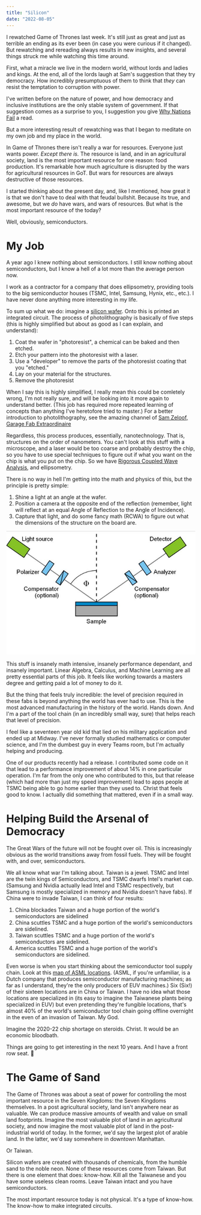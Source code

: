 ```yaml
---
title: "Silicon"
date: "2022-08-05"
---
```


I rewatched Game of Thrones last week. It's still just as great and just as
terrible an ending as its ever been (in case you were curious if it changed).
But rewatching and rereading always results in new insights, and several things
struck me while watching this time around.

First, what a miracle we live in the modern world, without lords and ladies and
kings. At the end, all of the lords laugh at Sam's suggestion that they try
democracy. How incredibly presumptuous of them to think that _they_ can resist
the temptation to corruption with power.

I've written before on the nature of power, and how democracy and inclusive
institutions are the only stable system of government. If that suggestion comes
as a surprise to you, I suggestion you give [Why Nations Fail][wnf] a read.

But a more interesting result of rewatching was that I began to meditate on my
own job and my place in the world.

In Game of Thrones there isn't really a war for resources. Everyone just wants
power. _Except there is._ The resource is land, and in an agricultural society,
land is the most important resource for one reason: food production. It's
remarkable how much agriculture is disrupted by the wars for agricultural
resources in GoT. But wars for resources are always destructive of those
resources.

I started thinking about the present day, and, like I mentioned, how great it is
that we don't have to deal with that feudal bullshit. Because its true, and
awesome, but we _do_ have wars, and wars of resources. But what is the most
important resource of the today?

Well, obviously, semiconductors.

# My Job

A year ago I knew nothing about semiconductors. I still know nothing about
semiconductors, but I know a hell of a lot more than the average person now.

I work as a contractor for a company that does ellipsometry, providing tools to
the big semiconductor houses (TSMC, Intel, Samsung, Hynix, etc., etc.). I have
never done anything more interesting in my life.

To sum up what we do: imagine a [silicon wafer][wafer]. Onto this is printed an
integrated circuit. The process of photolithography is basically of five steps
(this is highly simplified but about as good as I can explain, and understand):

1. Coat the wafer in "photoresist", a chemical can be baked and then etched.
2. Etch your pattern into the photoresist with a laser.
3. Use a "developer" to remove the parts of the photoresist coating that you
   "etched."
4. Lay on your material for the structures.
5. Remove the photoresist

When I say this is highly simplified, I really mean this could be comletely
wrong, I'm not really sure, and will be looking into it more again to understand
better. (This job has required more repeated learning of concepts than anything
I've heretofore tried to master.) For a better introduction to photolithography,
see the amazing channel of [Sam Zeloof, Garage Fab Extraordinaire][zeloof]

Regardless, this process produces, essentially, nanotechnology. That is,
structures on the order of nanometers. You can't look at this stuff with a
microscope, and a laser would be too coarse and probably destroy the chip, so
you have to use special techniques to figure out if what you want on the chip is
what you put on the chip. So we have [Rigorous Coupled Wave Analysis][rcwa], and
ellipsometry.

There is no way in hell I'm getting into the math and physics of this, but the
principle is pretty simple:

1. Shine a light at an angle at the wafer.
2. Position a camera at the opposite end of the reflection (remember, light will
   reflect at an equal Angle of Reflection to the Angle of Incidence).
3. Capture that light, and do some fancy math (RCWA) to figure out what the
   dimensions of the structure on the board are.

![Ellipsometry](./images/ellipsometer.jpg)

This stuff is insanely math intensive, insanely performance dependant, and
insanely important. Linear Algebra, Calculus, and Machine Learning are all
pretty essential parts of this job. It feels like working towards a masters
degree and getting paid a lot of money to do it.

But the thing that feels truly incredible: the level of precision required in
these fabs is beyond anything the world has ever had to use. This is the most
advanced manufacturing in the history of the world. Hands down. And I'm a part
of the tool chain (in an incredibly small way, sure) that helps reach that level
of precision.

I feel like a seventeen year old kid that lied on his military application and
ended up at Midway. I've never formally studied mathematics or computer science,
and I'm the dumbest guy in every Teams room, but I'm actually helping and
producing.

One of our products recently had a release. I contributed some code on it that
lead to a performance improvement of about 14% in one particular operation. I'm
far from the only one who contributed to this, but that release (which had more
than just my speed improvement) lead to apps people at TSMC being able to go
home earlier than they used to. Christ that feels good to know. I actually did
something that mattered, even if in a small way.

# Helping Build the Arsenal of Democracy

The Great Wars of the future will not be fought over oil. This is increasingly
obvious as the world transitions away from fossil fuels. They will be fought
with, and over, semiconductors.

We all know what war I'm talking about. Taiwan is a jewel. TSMC and Intel are
the twin kings of Semiconductors, and TSMC dwarfs Intel's market cap. (Samsung
and Nvidia actually lead Intel and TSMC respectively, but Samsung is mostly
specialized in memory and Nvidia doesn't have fabs). If China were to invade
Taiwan, I can think of four results:

1. China blockades Taiwan and a huge portion of the world's semiconductors are
   sidelined
2. China scuttles TSMC and a huge portion of the world's semiconductors are
   sidelined.
3. Taiwan scuttles TSMC and a huge portion of the world's semiconductors are
   sidelined.
4. America scuttles TSMC and a huge portion of the world's semiconductors are
   sidelined.

Even worse is when you start thinking about the semiconductor tool supply chain.
Look at this [map of ASML locations][asml]. (ASML, if you're unfamiliar, is a
Dutch company that produces semiconductor manufacturing machines; as far as I
understand, they're the only producers of EUV machines.) Six (Six!) of their
sixteen locations are in China or Taiwan. I have no idea what those locations
are specialized in (its easy to imagine the Taiwanese plants being specialized
in EUV) but even pretending they're fungible locations, that's almost 40% of the
world's semiconductor tool chain going offline overnight in the even of an
invasion of Taiwan. My God.

Imagine the 2020-22 chip shortage on steroids. Christ. It would be an economic
bloodbath.

Things are going to get interesting in the next 10 years. And I have a front row
seat. 🫠

# The Game of Sand

The Game of Thrones was about a seat of power for controlling the most important
resource in the Seven Kingdoms: the Seven Kingdoms themselves. In a post
agricultural society, land isn't anywhere near as valuable. We can produce
massive amounts of wealth and value on small land footprints. Imagine the most
valuable plot of land in an agricultural society, and now imagine the most
valuable plot of land in the post-industrial world of today. In the former, we'd
say the largest plot of arable land. In the latter, we'd say somewhere in
downtown Manhattan.

Or Taiwan.

Silicon wafers are created with thousands of chemicals, from the humble sand to
the noble neon. None of these resources come from Taiwan. But there is one
element that does: know-how. Kill all the Taiwanese and you have some useless
clean rooms. Leave Taiwan intact and you have semiconductors.

The most important resource today is not physical. It's a type of know-how. The
know-how to make integrated circuits.

[wnf]:
  https://www.amazon.com/Why-Nations-Fail-Origins-Prosperity/dp/0307719227/ref=sr_1_1?crid=XQ5R3B73L02W&keywords=why+nations+fail&qid=1659731931&sprefix=why+nations+fail%2Caps%2C132&sr=8-1
[wafer]: https://en.wikipedia.org/wiki/Wafer_(electronics)
[zeloof]: https://www.youtube.com/c/SamZeloof
[rcwa]: https://en.wikipedia.org/wiki/Rigorous_coupled-wave_analysis
[asml]: https://www.asml.com/en/company/about-asml/locations
